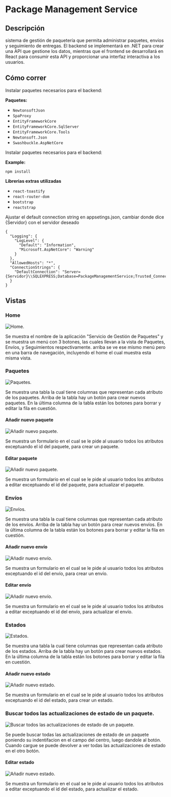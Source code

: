 # Package Management Service

## Descripción

sistema de gestión de paquetería que permita administrar paquetes, envíos y seguimiento de entregas. 
El backend se implementará en .NET para crear una API que gestione los datos, mientras que el frontend 
se desarrollará en React para consumir esta API y proporcionar una interfaz interactiva a los usuarios.

## Cómo correr
Instalar paquetes necesarios para el backend:

**Paquetes:**
- `NewtonsoftJson`
- `SpaProxy`
- `EntityFrameworkCore`
- `EntityFrameworkCore.SqlServer`
- `EntityFrameworkCore.Tools`
- `Newtonsoft.Json`
- `Swashbuckle.AspNetCore`

Instalar paquetes necesarios para el backend:

**Example:**
```Terminal:
npm install
```

**Librerias extras utilizadas**
- `react-toastify`
- `react-router-dom`
- `bootstrap`
- `reactstrap`

Ajustar el default connection string en appsetings.json, cambiar donde dice {Servidor} con el servidor deseado
```
{
  "Logging": {
    "LogLevel": {
      "Default": "Information",
      "Microsoft.AspNetCore": "Warning"
    }
  },
  "AllowedHosts": "*",
  "ConnectionStrings": {
    "DefaultConnection": "Server={Servidor}\\SQLEXPRESS;Database=PackageManagementService;Trusted_Connection=True;TrustServerCertificate=True"
  }
}

```

## Vistas

### Home
![Home.](assets/1.JPG)

Se muestra el nombre de la aplicación "Servicio de Gestión de Paquetes" 
y se muestra un menú con 3 botones, las cuales llevan a la vista de Paquetes,
Envíos, y Seguimientos respectivamente. arriba se ve ese mismo menú pero
en una barra de navegación, incluyendo el home el cual muestra esta misma vista.

### Paquetes
![Paquetes.](assets/2.JPG)

Se muestra una tabla la cual tiene columnas que representan cada atributo de los paquetes.
Arriba de la tabla hay un botón para crear nuevos paquetes. En la última columna de la tabla 
están los botones para borrar y editar la fila en cuestión.

#### Añadir nuevo paquete
![Añadir nuevo paquete.](assets/new-package.PNG)

Se muestra un formulario en el cual se le pide al usuario todos los atributos exceptuando
el id del paquete, para crear un paquete.

#### Editar paquete
![Añadir nuevo paquete.](assets/edit-package.PNG)

Se muestra un formulario en el cual se le pide al usuario todos los atributos a editar
exceptuando el id del paquete, para actualizar el paquete.

### Envíos
![Envíos.](assets/5.JPG)

Se muestra una tabla la cual tiene columnas que representan cada atributo de los envíos.
Arriba de la tabla hay un botón para crear nuevos envíos. En la última columna de la tabla 
están los botones para borrar y editar la fila en cuestión.

#### Añadir nuevo envío
![Añadir nuevo envío.](assets/new-shipment.PNG)

Se muestra un formulario en el cual se le pide al usuario todos los atributos exceptuando
el id del envío, para crear un envío.

#### Editar envío
![Añadir nuevo envío.](assets/2.PNG)

Se muestra un formulario en el cual se le pide al usuario todos los atributos a editar
exceptuando el id del envío, para actualizar el envío.

### Estados
![Estados.](assets/6.JPG)

Se muestra una tabla la cual tiene columnas que representan cada atributo de los estados.
Arriba de la tabla hay un botón para crear nuevos estados. En la última columna de la tabla 
están los botones para borrar y editar la fila en cuestión.

#### Añadir nuevo estado
![Añadir nuevo estado.](assets/edit-shipment.PNG)

Se muestra un formulario en el cual se le pide al usuario todos los atributos exceptuando
el id del estado, para crear un estado.

### Buscar todos las actualizaciones de estado de un paquete.
![Buscar todos las actualizaciones de estado de un paquete.](assets/8.JPG)

Se puede buscar todas las actualizaciones de estado de un paquete poniendo su indentifacion en el campo del centro, luego dandole al botón.
Cuando cargue se puede devolver a ver todas las actualizaciones de estado en el otro botón.

#### Editar estado
![Añadir nuevo estado.](assets/edit-tracking.PNG)

Se muestra un formulario en el cual se le pide al usuario todos los atributos a editar
exceptuando el id del estado, para actualizar el estado.
